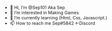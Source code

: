 - 👋 Hi, I’m @Sep101 Aka Sep
- 👀 I’m interested in Making Games
- 🌱 I’m currently learning (Html, Css, Javascript.)
- 📫 How to reach me Sep#5842 <-Discord

